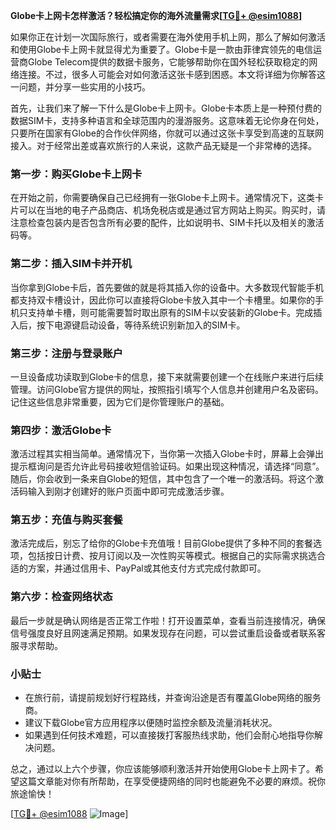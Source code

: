 **Globe卡上网卡怎样激活？轻松搞定你的海外流量需求[[TG💪+ @esim1088](https://t.me/s/esim1088)]**

如果你正在计划一次国际旅行，或者需要在海外使用手机上网，那么了解如何激活和使用Globe卡上网卡就显得尤为重要了。Globe卡是一款由菲律宾领先的电信运营商Globe Telecom提供的数据卡服务，它能够帮助你在国外轻松获取稳定的网络连接。不过，很多人可能会对如何激活这张卡感到困惑。本文将详细为你解答这一问题，并分享一些实用的小技巧。

首先，让我们来了解一下什么是Globe卡上网卡。Globe卡本质上是一种预付费的数据SIM卡，支持多种语言和全球范围内的漫游服务。这意味着无论你身在何处，只要所在国家有Globe的合作伙伴网络，你就可以通过这张卡享受到高速的互联网接入。对于经常出差或喜欢旅行的人来说，这款产品无疑是一个非常棒的选择。

### **第一步：购买Globe卡上网卡**
在开始之前，你需要确保自己已经拥有一张Globe卡上网卡。通常情况下，这类卡片可以在当地的电子产品商店、机场免税店或是通过官方网站上购买。购买时，请注意检查包装内是否包含所有必要的配件，比如说明书、SIM卡托以及相关的激活码等。

### **第二步：插入SIM卡并开机**
当你拿到Globe卡后，首先要做的就是将其插入你的设备中。大多数现代智能手机都支持双卡槽设计，因此你可以直接将Globe卡放入其中一个卡槽里。如果你的手机只支持单卡槽，则可能需要暂时取出原有的SIM卡以安装新的Globe卡。完成插入后，按下电源键启动设备，等待系统识别新加入的SIM卡。

### **第三步：注册与登录账户**
一旦设备成功读取到Globe卡的信息，接下来就需要创建一个在线账户来进行后续管理。访问Globe官方提供的网址，按照指引填写个人信息并创建用户名及密码。记住这些信息非常重要，因为它们是你管理账户的基础。

### **第四步：激活Globe卡**
激活过程其实相当简单。通常情况下，当你第一次插入Globe卡时，屏幕上会弹出提示框询问是否允许此号码接收短信验证码。如果出现这种情况，请选择“同意”。随后，你会收到一条来自Globe的短信，其中包含了一个唯一的激活码。将这个激活码输入到刚才创建好的账户页面中即可完成激活步骤。

### **第五步：充值与购买套餐**
激活完成后，别忘了给你的Globe卡充值哦！目前Globe提供了多种不同的套餐选项，包括按日计费、按月订阅以及一次性购买等模式。根据自己的实际需求挑选合适的方案，并通过信用卡、PayPal或其他支付方式完成付款即可。

### **第六步：检查网络状态**
最后一步就是确认网络是否正常工作啦！打开设置菜单，查看当前连接情况，确保信号强度良好且网速满足预期。如果发现存在问题，可以尝试重启设备或者联系客服寻求帮助。

### **小贴士**
- 在旅行前，请提前规划好行程路线，并查询沿途是否有覆盖Globe网络的服务商。
- 建议下载Globe官方应用程序以便随时监控余额及流量消耗状况。
- 如果遇到任何技术难题，可以直接拨打客服热线求助，他们会耐心地指导你解决问题。

总之，通过以上六个步骤，你应该能够顺利激活并开始使用Globe卡上网卡了。希望这篇文章能对你有所帮助，在享受便捷网络的同时也能避免不必要的麻烦。祝你旅途愉快！

[[TG💪+ @esim1088](https://t.me/s/esim1088) ![Image](https://i.postimg.cc/4NQfJmqS/Snipaste-2025-05-13-00-14-12.png)]